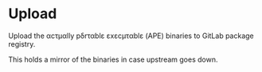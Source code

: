 # Upload

Upload the αcτµαlly pδrταblε εxεcµταblε (APE) binaries to GitLab package registry.

This holds a mirror of the binaries in case upstream goes down.
